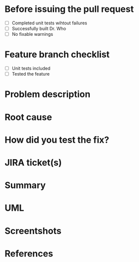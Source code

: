 # Before issuing the pull request
- [ ] Completed unit tests wihtout failures
- [ ] Successfully built Dr. Who
- [ ] No fixable warnings 

[comment]: # (===== BUG FIX / HOTFIX TEMPLATE =====)
[comment]: # (If you issue a pull request for a bug fix or a hotfix, use this template)
# Feature branch checklist
- [ ] Unit tests included
- [ ] Tested the feature

# Problem description
[comment]: # (Describe briefly the bug)

# Root cause
[comment]: # (Explain the root cause)

# How did you test the fix?
[comment]: # (Explain the way to verify your fix)

# JIRA ticket(s)
[comment]: # (Put the corresponding JIRA ticket's links here)

[comment]: # (===== END OF BUG FIX / HOTFIX TEMPLATE =====)

[comment]: # ( ===== FEATURE TEMPLATE =====)
[comment]: # (If you issue a pull request for a FEATURE, use this template)

# Summary
[comment]: # (Summarize the business goal achieved and the design)

# UML
[comment]: # (If you have UML diagrams to put along with, put them here)
[comment]: # (Remove this section if you don't)

# Screentshots
[comment]: # (If you have screenshots to put along with, put them here)
[comment]: # (Remove this section if you don't)

# References
[comment]: # (Put the links of feature's design document here,)
[comment]: # (or any other references that help the reviewing)

[comment]: # (===== END OF FEATURE TEMPLATE =====)

